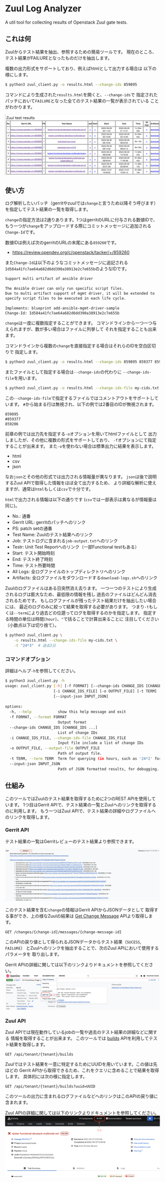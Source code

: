 # Zuul Log Analyzer

A util tool for collecting results of Openstack Zuul gate tests.

## これは何

Zuulからテスト結果を抽出、参照するための簡易ツールです。
現在のところ、テスト結果がFAILUREとなったものだけを抽出します。

複数の出力形式をサポートしており、例えばhtmlとして出力する場合は
以下の様にします。

```sh
$ python3 zuul_client.py -o results.html --change-ids 859895
```

コマンドにより生成された`results.html`を開くと、`--change-ids`で
指定されたパッチにおいて`FAILURE`となった全てのテスト結果の一覧が表示されている
ことがわかります。

![Zuul test results](doc/img/zuul_test_results.png "zuul test results")

## 使い方

ログ解析したいパッチ（gerritやzuulでは`change`と言うため以降そう呼びます）
を指定してテスト結果の一覧を取得します。

`change`の指定方法は2通りあります。1つはgerritのURLに付与される数値IDで、
もう一つが`change`をアップロードする際にコミットメッセージに追加される
`Change-Id`です。

数値IDは例えば次のgerritのURLの末尾にある`859260`です。
- https://review.opendev.org/c/openstack/tacker/+/859260

また`Change-Id`は以下のようなコミットメッセージに追記される
`Id584a41fc7ae64a682d6dd390a38913e2c7e655b`のようなIDです。

```
Support multi artifact of ansible driver

The Ansible driver can only run specific script files.
Due to multi artifact support of mgmt driver, it will be extended to
specify script files to be executed in each life cycle.

Implements: blueprint add-ansible-mgmt-driver-sample
Change-Id: Id584a41fc7ae64a682d6dd390a38913e2c7e655b
```

`change`は一度に複数指定することができます。
コマンドラインから一つ一つ与えられますが、数が多い場合はファイルに列挙して
それを指定することも出来ます。

コマンドラインから複数の`change`を直接指定する場合はそれらのIDを空白区切りで
指定します。

```sh
$ python3 zuul_client.py -o results.html --change-ids 859895 859377 859206
```

またファイルとして指定する場合は`--change-ids`の代わりに
`--change-ids-file`を用います。

```sh
$ python3 zuul_client.py -o results.html --change-ids-file my-cids.txt
```

この`--change-ids-file`で指定するファイルではコメントアウトをサポートしています。
`#`から始まる行は無視され、以下の例では2番目のIDが無視されます。

```
859895
#859377
859206
```

前章の例では出力先を指定する`-o`オプションを用いてhtmlファイルとして
出力しましたが、その他に複数の形式をサポートしており、
`-f`オプションにて指定することが出来ます。
また`-o`を使わない場合は標準出力に結果を表示します。

- html
- csv
- json

なお`json`とその他の形式では出力される情報量が異なります。
`json`は後で説明するZuul APIで取得した情報をほぼ全て出力するため、
より詳細な解析に使えますが、通常は`html`もしくは`csv`で十分です。

`html`で出力される情報は以下の通りです
(`csv`では一部表示は異なるが情報量は同じ)。

- No.: 通番
- Gerrit URL: gerritのパッチへのリンク
- PS: patch setの通番
- Test Name: Zuulのテスト結果へのリンク
- Job: テストログに含まれる`job-output.txt`へのリンク
- Testr: Unit Test Reportへのリンク（一部Functional testもある）
- Start: テスト開始時刻
- End: テスト終了時刻
- Time: テスト所要時間
- All Logs: 全ログファイルのトップディレクトリへのリンク 
- Artifacts: 全ログファイルをダウンロードする`download-logs.sh`へのリンク

Zuulのログファイルはある日突然消え去ります。
一つ一つのテストにより生成されるログは膨大なため、最低限の情報を残し
過去のファイルはどんどん消去されるためです。
もしログファイルが残ったテスト結果だけを抽出したい場合には、
最近のログのみに絞って結果を取得する必要があります。
つまり`-t`もしくは`--term`により過去どの位遡ってログを取得するのかを指定します。
指定する時間の単位は時間`[hour]`、`"`で括ることで計算出来ることに
注目してください（小数点以下は切り捨て）。

```sh
$ python3 zuul_client.py \
    -o results.html --change-ids-file my-cids.txt \
    -t "24*3"  # 過去3日
```

### コマンドオプション

詳細はヘルプ`-h`を参照してください。

```sh
$ python3 zuul_client.py -h
usage: zuul_client.py [-h] [-f FORMAT] [--change-ids CHANGE_IDS [CHANGE_IDS ...]]
                      [-i CHANGE_IDS_FILE] [-o OUTPUT_FILE] [-t TERM]
                      [--input-json INPUT_JSON]

options:
  -h, --help            show this help message and exit
  -f FORMAT, --format FORMAT
                        Output format
  --change-ids CHANGE_IDS [CHANGE_IDS ...]
                        List of change IDs
  -i CHANGE_IDS_FILE, --change-ids-file CHANGE_IDS_FILE
                        Input file include a list of change IDs
  -o OUTPUT_FILE, --output-file OUTPUT_FILE
                        Path of output file.
  -t TERM, --term TERM  Term for querying (in hours, such as '24*2' for two days).
  --input-json INPUT_JSON
                        Path of JSON formatted results, for debugging.
```

## 仕組み

このツールではZuulのテスト結果を取得するために2つのREST APIを使用しています。
1つ目はGerrit APIで、テスト結果の一覧とZuulへのリンクを取得するのに利用します。
もう一つはZuul APIで、テスト結果の詳細やログファイルへのリンクを取得します。

### Gerrit API

テスト結果の一覧はGerritレビューのテスト結果より参照できます。

![Gerrit Build Result](doc/img/gerrit_build_result.png "gerrit build result")

このテスト結果を含む`change`の情報はGerrit APIからJSONデータとして
取得する事ができ、上の様なZuulの結果は
[Get Change Message](https://review.opendev.org/Documentation/rest-api-changes.html#get-change-message)
APIより取得します。

```
GET /changes/{change-id}/messages/{change-message-id}
```

このAPIの戻り値として得られるJSONデータからテスト結果（`SUCESS`, `FAILURE`）
とZuulへのリンクを抽出することで、次のZuul APIにおいて使用するパラメータを
取り出します。

Gerrit APIの詳細に関しては以下のリンクよりドキュメントを参照してください。
![Gerrit API Doc](doc/img/gerrit_api_doc.png "gerrit api doc")

### Zuul API

Zuul APIでは現在動作しているjobの一覧や過去のテスト結果の詳細などに関する
情報を取得することが出来ます。
このツールでは
[builds](https://zuul.opendev.org/openapi) APIを利用してテスト結果を取得します。

```
GET /api/tenant/{tenant}/builds
```

Zuulではテスト結果を一意に特定するためにUUIDを用いています。この値は先ほどの
Gerrit APIから取得できるため、これをクエリに含めることで結果を取得します。
具体的には次の様に指定します。

```
GET /api/tenant/{tenant}/builds?uuid=UUID
```

このツールの出力に含まれるログファイルなどへのリンクはこのAPIの戻り値に
含まれます。

Zuul APIの詳細に関しては以下のリンクよりドキュメントを参照してください。
![Zuul API Doc](doc/img/zuul_api_doc.png "zuul api doc")
